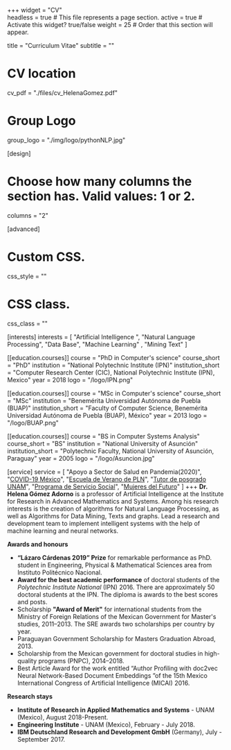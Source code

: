 +++
widget = "CV"  
headless = true  # This file represents a page section.
active = true  # Activate this widget? true/false
weight = 25  # Order that this section will appear.

title = "Curriculum Vitae"
subtitle = ""

# CV location
cv_pdf = "./files/cv_HelenaGomez.pdf"

# Group Logo
group_logo = "./img/logo/pythonNLP.jpg"

[design]
  # Choose how many columns the section has. Valid values: 1 or 2.
  columns = "2"

[advanced]
 # Custom CSS. 
 css_style = ""
 
 # CSS class.
 css_class = ""
 

[interests]
  interests = [
    "Artificial Intelligence ",
    "Natural Language Processing",
    "Data Base",
    "Machine Learning" ,
    "Mining Text"
  ]
 

[[education.courses]]
  course = "PhD in Computer's science"
  course_short = "PhD"
  institution = "National Polytechnic Institute (IPN)"
  institution_short = "Computer Research Center (CIC), National Polytechnic Institute (IPN), Mexico"
  year = 2018
  logo = "/logo/IPN.png"

[[education.courses]]
  course = "MSc in Computer's science"
  course_short = "MSc"
  institution = "Benemérita Universidad Autónoma de Puebla (BUAP)"
  institution_short = "Faculty of Computer Science, Benemérita Universidad Autónoma de Puebla (BUAP), México"
  year = 2013
  logo = "/logo/BUAP.png"
 

[[education.courses]]
  course = "BS in Computer Systems Analysis"
  course_short = "BS"
  institution = "National University of Asunción"
  institution_short = "Polytechnic Faculty, National University of Asunción, Paraguay"
  year = 2005
  logo = "/logo/Asuncion.jpg"

[service]
  service = [
    "Apoyo a Sector de Salud en Pandemia(2020)",
    "[COVID-19 México]( http://www.miopers.unam.mx/covid/#/)",
    "[Escuela de Verano de PLN](https://ampln.github.io/escuelaverano2020/)",
    "[Tutor de posgrado UNAM]( http://www.mcc.unam.mx/tutoresarea.php)",
    "[Programa de Servicio Social](https://www.siass.unam.mx/)",
    "[Mujeres del Futuro](https://www.dgcs.unam.mx/boletin/bdboletin/2019_612.html)" 
  ]
+++
**Dr. Helena Gómez Adorno** is a professor of Artificial Intelligence at the Institute for Research in Advanced Mathematics and Systems. Among his research interests is the creation of algorithms for Natural Language Processing, as well as Algorithms for Data Mining, Texts and graphs. Lead a research and development team to implement intelligent systems with the help of machine learning and neural networks.

**Awards and honours**

-  **“Lázaro Cárdenas 2019” Prize**  for remarkable performance as PhD. student in Engineering,
Physical & Mathematical Sciences area from Instituto Politécnico Nacional.
-  **Award for the best academic performance** of doctoral students of the *Polytechnic Institute National* (IPN) 2016. There are approximately 50 doctoral students at the IPN. The diploma is awards to the best scores and posts.
-  Scholarship **"Award of Merit"** for international students from the Ministry of Foreign Relations of the Mexican Government for Master's studies, 2011–2013. The SRE awards two scholarships per country by year.
-  Paraguayan Government Scholarship for Masters Graduation Abroad, 2013.
-  Scholarship from the Mexican government for doctoral studies in high-quality programs (PNPC), 2014–2018.
-  Best Article Award for the work entitled “Author Profiling with doc2vec Neural Network-Based Document Embeddings ”of the 15th Mexico International Congress of Artificial Intelligence (MICAI) 2016.

**Research stays**

-  **Institute of Research in Applied Mathematics and Systems** - UNAM (Mexico), August 2018-Present.
-  **Engineering Institute** - UNAM (Mexico), February - July 2018.
-  **IBM Deutschland Research and Development GmbH** (Germany), July - September 2017.
